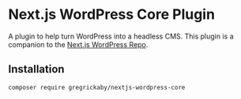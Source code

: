 # Next.js WordPress Core Plugin

A plugin to help turn WordPress into a headless CMS. This plugin is a companion to the [Next.js WordPress Repo](https://github.com/gregrickaby/nextjs-wordpress).

## Installation

```bash
composer require gregrickaby/nextjs-wordpress-core
```
